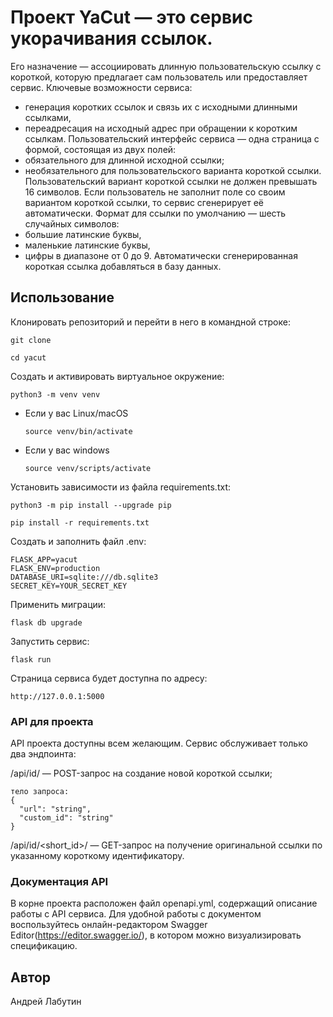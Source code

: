 # Проект YaCut — это сервис укорачивания ссылок. 
Его назначение — ассоциировать длинную пользовательскую ссылку с короткой, которую предлагает сам пользователь или предоставляет сервис.
Ключевые возможности сервиса:
- генерация коротких ссылок и связь их с исходными длинными ссылками,
- переадресация на исходный адрес при обращении к коротким ссылкам.
Пользовательский интерфейс сервиса — одна страница с формой, состоящая из двух полей:
- обязательного для длинной исходной ссылки;
- необязательного для пользовательского варианта короткой ссылки.
Пользовательский вариант короткой ссылки не должен превышать 16 символов.
Если пользователь не заполнит поле со своим вариантом короткой ссылки, то сервис сгенерирует её автоматически. 
Формат для ссылки по умолчанию — шесть случайных символов:
- большие латинские буквы,
- маленькие латинские буквы,
- цифры в диапазоне от 0 до 9.
Автоматически сгенерированная короткая ссылка добавляться в базу данных.
## Использование
Клонировать репозиторий и перейти в него в командной строке:

```
git clone 
```

```
cd yacut
```

Cоздать и активировать виртуальное окружение:

```
python3 -m venv venv
```

* Если у вас Linux/macOS

    ```
    source venv/bin/activate
    ```

* Если у вас windows

    ```
    source venv/scripts/activate
    ```

Установить зависимости из файла requirements.txt:

```
python3 -m pip install --upgrade pip
```

```
pip install -r requirements.txt
```

Создать и заполнить файл .env:
```
FLASK_APP=yacut
FLASK_ENV=production
DATABASE_URI=sqlite:///db.sqlite3
SECRET_KEY=YOUR_SECRET_KEY
```

Применить миграции:
```
flask db upgrade
```

Запустить сервис:
```
flask run
```

Страница сервиса будет доступна по адресу:
```
http://127.0.0.1:5000
```

### API для проекта
API проекта доступны всем желающим.
Сервис обслуживает только два эндпоинта:

/api/id/ — POST-запрос на создание новой короткой ссылки;
```
тело запроса:
{
  "url": "string",
  "custom_id": "string"
}
```
/api/id/<short_id>/ — GET-запрос на получение оригинальной ссылки по указанному короткому идентификатору.

### Документация API
В корне проекта расположен файл openapi.yml, содержащий описание работы с API сервиса.
Для удобной работы с документом воспользуйтесь онлайн-редактором Swagger Editor(https://editor.swagger.io/),
в котором можно визуализировать спецификацию.

## Автор
Андрей Лабутин